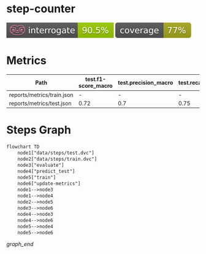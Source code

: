 # step-counter

<p align="left">
    <a href="" alt="Interrogate">
        <img src="interrogate_badge.svg" /></a>
    <a href="" alt="Coverage">
        <img src="coverage_badge.svg" /></a>
</p>

# Metrics
| Path                       | test.f1-score_macro   | test.precision_macro   | test.recall_macro   | test.roc_auc   | test.step_count_mae   | test.support_macro   | train.f1_macro   | train.precision_macro   | train.recall_macro   | validation.f1_macro   | validation.precision_macro   | validation.recall_macro   |
|----------------------------|-----------------------|------------------------|---------------------|----------------|-----------------------|----------------------|------------------|-------------------------|----------------------|-----------------------|------------------------------|---------------------------|
| reports/metrics/train.json | -                     | -                      | -                   | -              | -                     | -                    | 0.7              | 0.68                    | 0.75                 | 0.69                  | 0.68                         | 0.74                      |
| reports/metrics/test.json  | 0.72                  | 0.7                    | 0.75                | 0.79           | 20.5                  | 1585.0               | -                | -                       | -                    | -                     | -                            | -                         |

# Steps Graph
```mermaid
flowchart TD
	node1["data/steps/test.dvc"]
	node2["data/steps/train.dvc"]
	node3["evaluate"]
	node4["predict_test"]
	node5["train"]
	node6["update-metrics"]
	node1-->node3
	node1-->node4
	node2-->node5
	node3-->node6
	node4-->node3
	node4-->node6
	node5-->node4
	node5-->node6
```
_graph_end_
